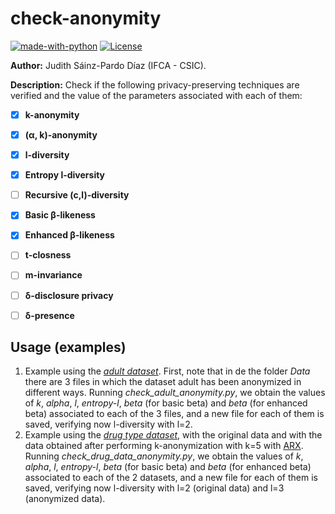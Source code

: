 # check-anonymity

[![made-with-python](https://img.shields.io/badge/Made%20with-Python-1f425f.svg)](https://www.python.org/)
[![License](https://img.shields.io/badge/License-Apache_2.0-blue.svg)](https://gitlab.ifca.es/sainzj/check-anonymity/-/blob/main/LICENSE)

**Author:** Judith Sáinz-Pardo Díaz (IFCA - CSIC).

**Description:** Check if the following privacy-preserving techniques are verified and the value of the parameters associated with each of them:
- [x] **k-anonymity**
- [x] **(α, k)-anonymity**
- [x] **l-diversity**
- [x] **Entropy l-diversity**
- [ ] **Recursive (c,l)-diversity**
- [x] **Basic β-likeness**
- [x] **Enhanced β-likeness**
- [ ] **t-closness**
- [ ] **m-invariance**
- [ ] **δ-disclosure privacy**
- [ ] **δ-presence**


## Usage (examples)
1. Example using the [_adult dataset_](https://archive.ics.uci.edu/ml/datasets/adult). First, note that in de the folder _Data_ there are 3 files in which the dataset adult has been anonymized in different ways. Running _check_adult_anonymity.py_, we obtain the values of _k_, _alpha_, _l_, _entropy-l_, _beta_ (for basic beta) and _beta_ (for enhanced beta) associated to each of the 3 files, and a new file for each of them is saved, verifying now l-diversity with l=2.
2. Example using the [_drug type dataset_](https://www.kaggle.com/datasets/prathamtripathi/drug-classification), with the original data and with the data obtained after performing k-anonymization with k=5 with [ARX](https://arx.deidentifier.org/). Running _check_drug_data_anonymity.py_, we obtain the values of _k_, _alpha_, _l_, _entropy-l_, _beta_ (for basic beta) and _beta_ (for enhanced beta) associated to each of the 2 datasets, and a new file for each of them is saved, verifying now l-diversity with l=2 (original data) and l=3 (anonymized data).
